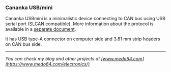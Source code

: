 ### Cananka USB/mini ###

Cananka USBmini is a minimalistic device connecting to CAN bus using USB serial
port (SLCAN compatible). More information about the protocol is available in a
[separate document](../USB/PROTOCOL.md).

It has USB type-A connector on computer side and 3.81 mm strip headers on CAN
bus side.

---

*You can check my blog and other projects at [www.medo64.com](https://www.medo64.com/electronics/)*
